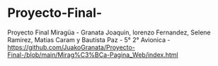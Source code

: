 # Proyecto-Final-
Proyecto Final Miragüa - Granata Joaquin, lorenzo Fernandez, Selene Ramirez, Matias Caram y Bautista Paz - 5° 2° Avionica - https://github.com/JuakoGranata/Proyecto-Final-/blob/main/Mirag%C3%BCa-Pagina_Web/index.html
